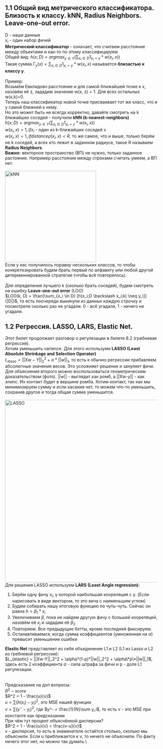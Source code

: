 ## 1.1 Общий вид метрического классификатора. Близость к классу. kNN, Radius Neighbors. Leave-one-out error.
D - наши данные\
$x_i$ - один набор фичей\
**Метрический классификатор** - означает, что считаем расстояние между объектами и как-то по этому классифицируем\
Общей вид: $h(x; D) = argmax_{y \in Y}(\sum_{x_i \in D} 1_{y_i=y} * w(x_i, x))$\
Такая сумма $Г_y(x) = \sum_{x_i \in D} 1_{y_i=y} * w(x_i, x)$ называется **близастью к классу y**.\
\
Пример:\
Возьмём Евклидово расстояние и для самой ближайшей точке к x, назовём её z, зададим значение w(x, z) = 1. Для всех остальных w(x,k)=0.\
Теперь наш классификатор новой точке присваивает тот же класс, что и у самой ближней к нему.
\
Но это может быть не всегда корректно, давайте смотреть на k ближайшех соседей - получили **kNN (k-nearest-neighbors)**\
$h(x; D) = argmax_{y \in Y}(\sum_{x_i \in D} 1_{y_i=y} * w(x_i, x))$\
$w(x_i, x) = 1, if x_i$ - один из k-ближайших соседей x\
$w(x_i, x) = 1, if distance \rho(x_i, x) < R$, то же самое, что и выше, только берём не k соседей, а всех кто лежит в заданном радиусе, такое R называем **Radius Neighbors**.\
**Важно:** векторное пространство (ВП) не нужно, только заданное растояние. Например расстояние между строками считать умеем, а ВП нет.\
\
<img src=https://github.com/BrudLord/ml-questions/blob/6d505d0f9b2e7e3fb2c327718e5786a2b6bea740/tickets/images/tickets01_1.png alt="kNN" width="300" align="center">\
Если у нас получилось поравну нескольких классов, то чтобы конкретезировать будем брать первый по алфавиту или любой другой детерменнированной стратегии (чтобы всё повторялось).\
\
Для определения лучшего k (сколько брать соседей), будем смотреть на ошибку **Leave-one-out error** (LOO)\
$LOO(k, D) = \frac{\sum_{x_i \in D} [h(x_i;D \backslash x_i;k) \neq y_i]}{|D|}$, то есть поочереди выкинули из данных каждую строчку и посмотрели сколько раз не угадали. 0 - всё угадали, 1 - ничего не угадали.

## 1.2 Регрессия. LASSO, LARS, Elastic Net.
Этот билет продолжает разговор о регулезации в билете 8.2 (гребневая регрессия).\
Хотим уменьшить varience. Для этого используем **LASSO (Least Absolute Shrinkage and Selection Operator)**\
$L_{lasso} = ||Xw-Y||_2^2 + \alpha * ||w||_1$, то есть к обычно регрессии прибавляем абсолютные значения весов. Это усложняет решение и зануляет фичи. Для объяснения второго можно воспользоваться геометрическим доказательством (фото). ||w|| - выглядит как ромб, а ||Xw-y|| - как элипс. Их контакт будет в вершине ромба. Хотим контакт, так как мы минимизируем сумму и если касания нет, то можем что-то уменьшить, сохранив другое и тогда общая сумма уменьшится.\
\
<img src=https://github.com/BrudLord/ml-questions/blob/2ab7fbb67c6da4a7f15724274487f0ef8bcd9833/tickets/images/tickets01_2.png alt="LASSO" width="600" align="center">\
Для решения LASSO используем **LARS (Least Angle regression)**:
1) Берём одну фичу $x_i$, у которой наибольшая коореляция с y. (Если нарисовать в виде вектором, то это вича с наименьшим углом)
2) Будем собирать нашу итоговую функцию по чуть-чуть. Сейчас он равна $h = \beta_1 * x_i$
3) Увеличиваем $\beta$, пока не найдем другую фичу с большей коореляцей, назовём её $x_j$ и зададим её $\beta_2$
4) Повторяем. Все предыдущие бетты, кроме последней фиксируем.
5) Останавливаемся, когда сумма коэффициентов (умноженная на $\alpha$) превысит уменьшение ошибки

**Elastic Net** представляет из себя объединение L1 и L2 (L1 из Lasso и L2 из гребневой регрессии):\
$L_{elastic} = ||Xw-Y||_2^2 + \alpha*(1-p)*||w||_2^2 + \alpha\*p\*||w||_1$, здесь есть 2 коэффициента $\alpha$ - сила штрафа за фичи и p - доля L1 регулезации.\
\
\
Предсказание на доп вопросы:\
$R^2-score$\
$R^2 = 1 - \frac{u}{v}$\
$u = \sum (h(x_i) - y_i)^2$, это MSE нашей функции\
$v = \sum (y^- - y_i)^2$, где $y^- = \frac{1}{N}\sum y_i$, то есть v - это MSE при константе как предсказании\
При чём тут процент объяснённой дисперсии?\
$R^2 = 1 - \frac{u}{v} = \frac{v-u}{v}$\
v - дисперсия, то есть в знаменателе остаётся столько, сколько мы объяснили. Если u приближается к v, то ничего не объяснили. По факту ничего этог нет, но можно так думать.\
